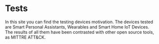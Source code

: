 # Tests
In this site you can find the testing devices motivation. The devices tested are Smart Personal Assistants, Wearables and Smart Home IoT Devices. The results of all them have been contrasted with other open source tools, as MITTRE ATT&amp;CK.
